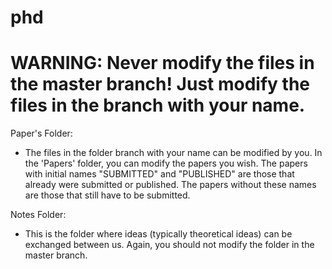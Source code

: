 # phd

# WARNING: Never modify the files in the master branch! Just modify the files in the branch with your name.

Paper's Folder:
* The files in the folder branch with your name can be modified by you. In the 'Papers' folder, you can modify the papers you wish. The papers with initial names "SUBMITTED" and "PUBLISHED" are those that already were submitted or published. The papers without these names are those that still have to be submitted.

Notes Folder:
* This is the folder where ideas (typically theoretical ideas) can be exchanged between us. Again, you should not modify the folder in the master branch.


